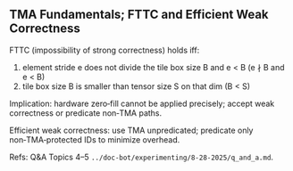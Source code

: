 ## TMA Fundamentals; FTTC and Efficient Weak Correctness

FTTC (impossibility of strong correctness) holds iff:
1) element stride e does not divide the tile box size B and e < B (e ∤ B and e < B)
2) tile box size B is smaller than tensor size S on that dim (B < S)

Implication: hardware zero‑fill cannot be applied precisely; accept weak correctness or predicate non‑TMA paths.

Efficient weak correctness: use TMA unpredicated; predicate only non‑TMA‑protected IDs to minimize overhead.

Refs: Q&A Topics 4–5 `../doc-bot/experimenting/8-28-2025/q_and_a.md`.


